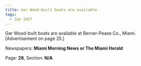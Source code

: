 ```yaml
---  
title: Gar Wood-built boats are available  
tags:  
  - Jan 1927  
---  
```

  
Gar Wood-built boats are available at Berner-Pease Co., Miami. [Advertisement on page 25.]  
  
Newspapers: **Miami Morning News or The Miami Herald**  
  
Page: **28**, Section: **N/A** 
